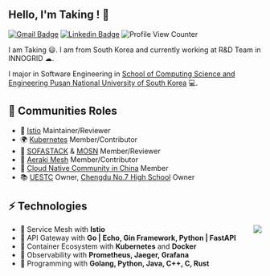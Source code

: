 <h2>Hello, I'm Taking ! 🚀 </h2> 

[![Gmail Badge](https://img.shields.io/badge/-Gmail-c14438?style=flat-square&logo=Gmail&logoColor=white&link=mailto:consine2@gmail.com)](mailto:consine2@gmail.com) [![Linkedin Badge](https://img.shields.io/badge/-liuxunzhuo-blue?style=flat-square&logo=Linkedin&logoColor=white&link=https://www.linkedin.com/in/hyungtag-park/)](https://www.linkedin.com/in/hyungtag-park/)
![Profile View Counter](https://komarev.com/ghpvc/?username=taking)

I am Taking 😃. I am from South Korea and currently working at R&D Team in INNOGRID ☁. 

I major in Software Engineering in [School of Computing Science and Engineering Pusan National University of South Korea](https://cse.pusan.ac.kr/cseEng/index..do) 💻. 

## 👯 Communities Roles

* 🚀 [Istio](https://github.com/istio) Maintainer/Reviewer 
* 🌍 [Kubernetes](https://github.com/kubernetes) Member/Contributor
* 🌙 [SOFASTACK](https://github.com/sofastack) & [MOSN](https://github.com/mosn) Member/Reviewer 
* 🌳 [Aeraki Mesh](https://github.com/aeraki-mesh) Member/Contributor 
* 🤝 [Cloud Native Community in China](https://github.com/cloudnativeto) Member 
* 📚 [UESTC](https://github.com/uestcer) Owner, [Chengdu No.7 High School](https://github.com/no7er) Owner 

## ⚡ Technologies
<img align="right" src="https://github-readme-stats.vercel.app/api?username=taking">

- 🔗 Service Mesh with **Istio**
- 🚪 API Gateway with **Go | Echo, Gin Framework, Python | FastAPI**
- 🔧 Container Ecosystem with **Kubernetes** and **Docker**
- 👀 Observability with **Prometheus, Jaeger, Grafana**
- 💬 Programming with **Golang, Python, Java, C++, C, Rust**
